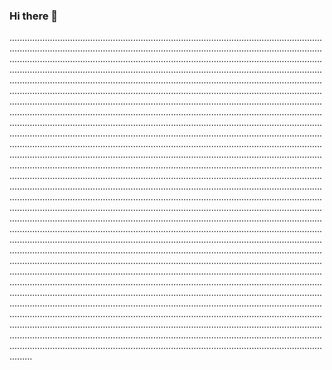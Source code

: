 ### Hi there 👋

.................................................................................................................................................................................................................................................................................................................................................................................................................................................................................................................................................................................................................................................................................................................................................................................................................................................................................................................................................................................................................................................................................................................................................................................................................................................................................................................................................................................................................................................................................................................................................................................................................................................................................................................................................................................................................................................................................................................................................................................................................................................................................................................................................................................................................................................................................................................................................................................................................................................................................................................................................................................................................................................................................................................................................................................................................................................................................................................................................................................................................................................................................................................................................................................................................................................................................................................................................................................................................................................................................................................................................................................................................................................................................................................................................................................................................................................................................